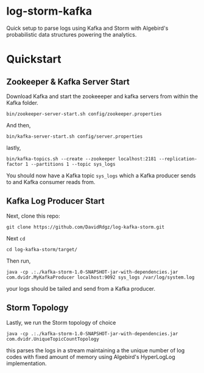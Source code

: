 # log-storm-kafka
Quick setup to parse logs using Kafka and Storm with Algebird's probabilistic data structures powering the analytics.

# Quickstart

## Zookeeper & Kafka Server Start
Download Kafka and start the zookeeeper and kafka servers from within the Kafka folder.

```
bin/zookeeper-server-start.sh config/zookeeper.properties
```

And then,

```
bin/kafka-server-start.sh config/server.properties
```

lastly,

```
bin/kafka-topics.sh --create --zookeeper localhost:2181 --replication-factor 1 --partitions 1 --topic sys_logs
```

You should now have a Kafka topic `sys_logs` which a Kafka producer sends to and Kafka consumer reads from.

## Kafka Log Producer Start

Next, clone this repo:

```
git clone https://github.com/DavidRdgz/log-kafka-storm.git
```

Next `cd` 

```
cd log-kafka-storm/target/
```

Then run,

```
java -cp .:./kafka-storm-1.0-SNAPSHOT-jar-with-dependencies.jar com.dvidr.MyKafkaProducer localhost:9092 sys_logs /var/log/system.log
```

your logs should be tailed and send from a Kafka producer.

## Storm Topology

Lastly, we run the Storm topology of choice

```
java -cp .:./kafka-storm-1.0-SNAPSHOT-jar-with-dependencies.jar com.dvidr.UniqueTopicCountTopology 
```

this parses the logs in a stream maintaining a the unique number of log codes with fixed amount of memory using Algebird's HyperLogLog implementation.
